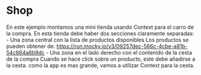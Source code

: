 # Shop

En este ejemplo montamos una mini tienda usando Context para el carro de la compra.
En esta tienda debe haber dos secciones claramente separadas:
    - Una zona central con la lista de productos disponibles
      Los productos se pueden obtener de:
      https://run.mocky.io/v3/09257dec-566c-4cbe-a81b-54c864a6b9dc
    - Una zona en el lado derecho con el contenido de la cesta de la compra
Cuando se hace click sobre un producto, este debe añadirse a la cesta.
como la app es mas grande, vamos a utilizar Context para la cesta.


